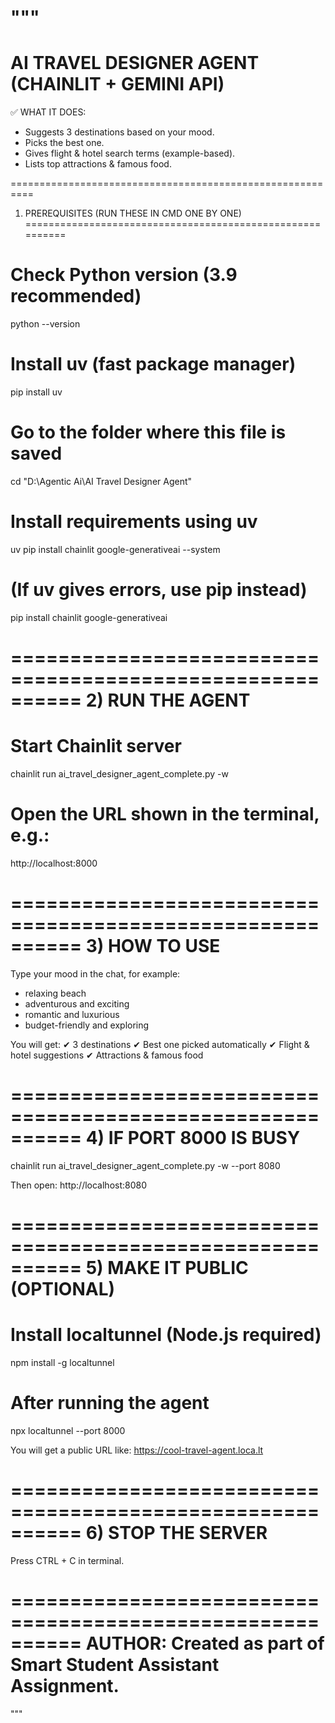 """
==========================================================
AI TRAVEL DESIGNER AGENT (CHAINLIT + GEMINI API)
==========================================================

✅ WHAT IT DOES:
- Suggests 3 destinations based on your mood.
- Picks the best one.
- Gives flight & hotel search terms (example-based).
- Lists top attractions & famous food.

==========================================================
1) PREREQUISITES (RUN THESE IN CMD ONE BY ONE)
==========================================================
# Check Python version (3.9 recommended)
python --version

# Install uv (fast package manager)
pip install uv

# Go to the folder where this file is saved
cd "D:\Agentic Ai\AI Travel Designer Agent"

# Install requirements using uv
uv pip install chainlit google-generativeai --system

# (If uv gives errors, use pip instead)
pip install chainlit google-generativeai

==========================================================
2) RUN THE AGENT
==========================================================
# Start Chainlit server
chainlit run ai_travel_designer_agent_complete.py -w

# Open the URL shown in the terminal, e.g.:
http://localhost:8000

==========================================================
3) HOW TO USE
==========================================================
Type your mood in the chat, for example:
- relaxing beach
- adventurous and exciting
- romantic and luxurious
- budget-friendly and exploring

You will get:
✔ 3 destinations
✔ Best one picked automatically
✔ Flight & hotel suggestions
✔ Attractions & famous food

==========================================================
4) IF PORT 8000 IS BUSY
==========================================================
chainlit run ai_travel_designer_agent_complete.py -w --port 8080

Then open:
http://localhost:8080

==========================================================
5) MAKE IT PUBLIC (OPTIONAL)
==========================================================
# Install localtunnel (Node.js required)
npm install -g localtunnel

# After running the agent
npx localtunnel --port 8000

You will get a public URL like:
https://cool-travel-agent.loca.lt

==========================================================
6) STOP THE SERVER
==========================================================
Press CTRL + C in terminal.

==========================================================
AUTHOR:
Created as part of Smart Student Assistant Assignment.
==========================================================
"""

